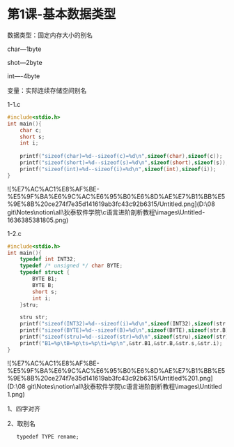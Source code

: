 # 第1课-基本数据类型

数据类型：固定内存大小的别名

char—1byte

shot—2byte

int—-4byte

变量：实际连续存储空间别名

1-1.c

```c
#include<stdio.h>
int main(){
	char c;
	short s;
	int i;
	
	printf("sizeof(char)=%d--sizeof(c)=%d\n",sizeof(char),sizeof(c));
	printf("sizeof(short)=%d--sizeof(s)=%d\n",sizeof(short),sizeof(s));
	printf("sizeof(int)=%d--sizeof(i)=%d\n",sizeof(int),sizeof(i));
}

```

![%E7%AC%AC1%E8%AF%BE-%E5%9F%BA%E6%9C%AC%E6%95%B0%E6%8D%AE%E7%B1%BB%E5%9E%8B%20ce274f7e35d141619ab3fc43c92b6315/Untitled.png](D:\08 git\Notes\notion\all\狄泰软件学院\c语言进阶剖析教程\images\Untitled-1636385381805.png)

1-2.c

```c
#include<stdio.h>
int main(){
	typedef int INT32;
	typedef /* unsigned */ char BYTE;
	typedef struct {
		BYTE B1;
		BYTE B;
		short s;
		int i;
	}stru;

	stru str;
	printf("sizeof(INT32)=%d--sizeof(i)=%d\n",sizeof(INT32),sizeof(str.i));
	printf("sizeof(BYTE)=%d--sizeof(B)=%d\n",sizeof(BYTE),sizeof(str.B));
	printf("sizeof(stru)=%d--sizeof(str)=%d\n",sizeof(stru),sizeof(str));
	printf("B1=%p\tB=%p\ts=%p\ti=%p\n",&str.B1,&str.B,&str.s,&str.i);
}
```

![%E7%AC%AC1%E8%AF%BE-%E5%9F%BA%E6%9C%AC%E6%95%B0%E6%8D%AE%E7%B1%BB%E5%9E%8B%20ce274f7e35d141619ab3fc43c92b6315/Untitled%201.png](D:\08 git\Notes\notion\all\狄泰软件学院\c语言进阶剖析教程\images\Untitled 1.png)

1、四字对齐

2、取别名

       typedef TYPE rename;